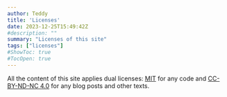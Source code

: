 ```yaml
---
author: Teddy
title: 'Licenses'
date: 2023-12-25T15:49:42Z
#description: ""
summary: "Licenses of this site"
tags: ["licenses"]
#ShowToc: true
#TocOpen: true
---
```

All the content of this site applies dual licenses: [MIT](https://www.mit.edu/~amini/LICENSE.md) for any code and [CC-BY-ND-NC 4.0](https://creativecommons.org/licenses/by-nc-nd/4.0/) for any blog posts and other texts.